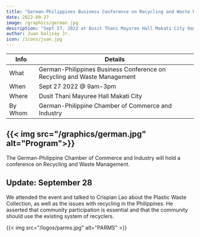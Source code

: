 ```yaml
---
title: "German-Philippines Business Conference on Recycling and Waste Management"
date: 2022-09-27
image: /graphics/german.jpg
description: "Sept 27, 2022 at Dusit Thani Mayuree Hall Makati City 9am-3pm"
author: Juan Dalisay Jr.
icon: /icons/juan.jpg
---
```




Info | Details 
--- | ---
What | German-Philippines Business Conference on Recycling and Waste Management
When | Sept 27 2022 @ 9am-3pm
Where | Dusit Thani Mayuree Hall Makati City 
By Whom | German-Philippine Chamber of Commerce and Industry


{{< img src="/graphics/german.jpg" alt="Program">}}
---


The German-Philippine Chamber of Commerce and Industry will hold a conference on Recycling and Waste Management. 



## Update: September 28



We attended the event and talked to Crispian Lao about the Plastic Waste Collection, as well as the issues with recycling in the Philippines. He asserted that community participation is essential and that the community should use the existing system of recyclers. 

{{< img src="/logos/parms.jpg" alt="PARMS" >}}


